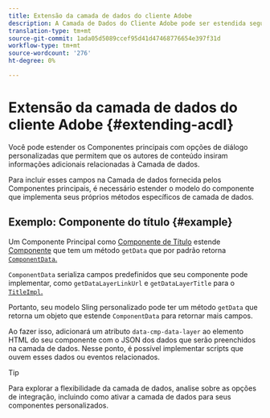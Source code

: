```yaml
---
title: Extensão da camada de dados do cliente Adobe
description: A Camada de Dados do Cliente Adobe pode ser estendida seguindo alguns padrões básicos
translation-type: tm+mt
source-git-commit: 1ada05d5089ccef95d41d47468776654e397f31d
workflow-type: tm+mt
source-wordcount: '276'
ht-degree: 0%

---
```



# Extensão da camada de dados do cliente Adobe {#extending-acdl}

Você pode estender os Componentes principais com opções de diálogo personalizadas que permitem que os autores de conteúdo insiram informações adicionais relacionadas à Camada de dados.

Para incluir esses campos na Camada de dados fornecida pelos Componentes principais, é necessário estender o modelo do componente que implementa seus próprios métodos específicos de camada de dados.

## Exemplo: Componente do título {#example}

Um Componente Principal como [Componente de Título](https://github.com/adobe/aem-core-wcm-components/blob/master/bundles/core/src/main/java/com/adobe/cq/wcm/core/components/models/Title.java) estende [Componente](https://github.com/adobe/aem-core-wcm-components/blob/master/bundles/core/src/main/java/com/adobe/cq/wcm/core/components/models/Title.java) que tem um método `getData` que por padrão retorna [`ComponentData`.](https://github.com/adobe/aem-core-wcm-components/blob/master/bundles/core/src/main/java/com/adobe/cq/wcm/core/components/models/datalayer/ComponentData.java)

`ComponentData` serializa campos predefinidos que seu componente pode implementar, como  `getDataLayerLinkUrl` e  `getDataLayerTitle` para o  [`TitleImpl`.](https://github.com/adobe/aem-core-wcm-components/blob/master/bundles/core/src/main/java/com/adobe/cq/wcm/core/components/internal/models/v1/TitleImpl.java)

Portanto, seu modelo Sling personalizado pode ter um método `getData` que retorna um objeto que estende `ComponentData` para retornar mais campos.

Ao fazer isso, adicionará um atributo `data-cmp-data-layer` ao elemento HTML do seu componente com o JSON dos dados que serão preenchidos na camada de dados. Nesse ponto, é possível implementar scripts que ouvem esses dados ou eventos relacionados.

>[!TIP]
>
>Para explorar a flexibilidade da camada de dados, analise sobre as opções de integração, incluindo como ativar a camada de dados para seus componentes personalizados.
